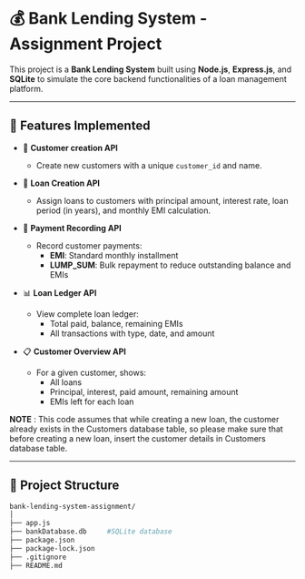 # 💰 Bank Lending System - Assignment Project

This project is a **Bank Lending System** built using **Node.js**, **Express.js**, and **SQLite** to simulate the core backend functionalities of a loan management platform.

---

## 🧾 Features Implemented

- 👤 **Customer creation API**
  - Create new customers with a unique `customer_id` and name.

- 💸 **Loan Creation API**
  - Assign loans to customers with principal amount, interest rate, loan period (in years), and monthly EMI calculation.

- 🧾 **Payment Recording API**
  - Record customer payments:
    - **EMI**: Standard monthly installment
    - **LUMP_SUM**: Bulk repayment to reduce outstanding balance and EMIs

- 📊 **Loan Ledger API**
  - View complete loan ledger:
    - Total paid, balance, remaining EMIs
    - All transactions with type, date, and amount

- 📋 **Customer Overview API**
  - For a given customer, shows:
    - All loans
    - Principal, interest, paid amount, remaining amount
    - EMIs left for each loan

 **NOTE** : This code assumes that while creating a new loan, the customer already exists in the Customers database table, so please make sure that before creating a new loan, insert the customer details in Customers database table.

---

## 📁 Project Structure

```bash
bank-lending-system-assignment/
│
├── app.js
├── bankDatabase.db     #SQLite database
├── package.json
├── package-lock.json
├── .gitignore
├── README.md
          
